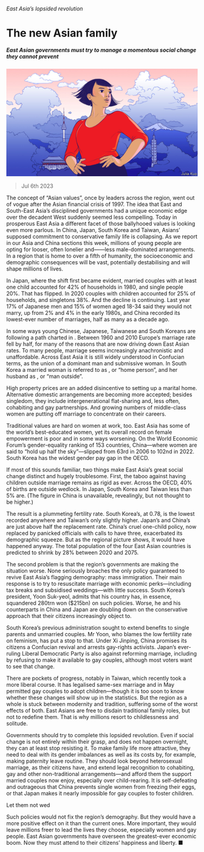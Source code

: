 ###### East Asia’s lopsided revolution

# The new Asian family 

##### East Asian governments must try to manage a momentous social change they cannot prevent 

![image](images/20230708_LDD002.jpg) 

> Jul 6th 2023 

The concept of “Asian values”, once  by leaders across the region, went out of vogue after the Asian financial crisis of 1997. The idea that East and South-East Asia’s disciplined governments had a unique economic edge over the decadent West suddenly seemed less compelling. Today in prosperous East Asia a different facet of those ballyhooed values is looking even more parlous. In China, Japan, South Korea and Taiwan, Asians’ supposed commitment to conservative family life is collapsing. As we report in our Asia and China sections this week, millions of young people are opting for looser, often lonelier and——less male-dominated arrangements. In a region that is home to over a fifth of humanity, the socioeconomic and demographic consequences will be vast, potentially destabilising and will shape millions of lives. 

In Japan, where the shift first became evident, married couples with at least one child accounted for 42% of households in 1980, and single people 20%. That has flipped. In 2020 couples with children accounted for 25% of households, and singletons 38%. And the decline is continuing. Last year 17% of Japanese men and 15% of women aged 18-34 said they would not marry, up from 2% and 4% in the early 1980s, and China recorded its lowest-ever number of marriages, half as many as a decade ago. 

In some ways young Chinese, Japanese, Taiwanese and South Koreans are following a path charted in . Between 1960 and 2010 Europe’s marriage rate fell by half, for many of the reasons that are now driving down East Asian rates. To many people, marriage seems increasingly anachronistic and unaffordable. Across East Asia it is still widely understood in Confucian terms, as the union of a dominant man and submissive woman. In South Korea a married woman is referred to as , or “home person”, and her husband as , or “man outside”. 

High property prices are an added disincentive to setting up a marital home. Alternative domestic arrangements are becoming more accepted; besides singledom, they include intergenerational flat-sharing and, less often, cohabiting and gay partnerships. And growing numbers of middle-class women are putting off marriage to concentrate on their careers. 

Traditional values are hard on women at work, too. East Asia has some of the world’s best-educated women, yet its overall record on female empowerment is poor and in some ways worsening. On the World Economic Forum’s gender-equality ranking of 153 countries, China—where women are said to “hold up half the sky”—slipped from 63rd in 2006 to 102nd in 2022. South Korea has the widest gender pay gap in the OECD.

If most of this sounds familiar, two things make East Asia’s great social change distinct and hugely troublesome. First, the taboo against having children outside marriage remains as rigid as ever. Across the OECD, 40% of births are outside wedlock. In Japan, South Korea and Taiwan less than 5% are. (The figure in China is unavailable, revealingly, but not thought to be higher.)

The result is a plummeting fertility rate. South Korea’s, at 0.78, is the lowest recorded anywhere and Taiwan’s only slightly higher. Japan’s and China’s are just above half the replacement rate. China’s cruel one-child policy, now replaced by panicked officials with calls to have three, exacerbated its demographic squeeze. But as the regional picture shows, it would have happened anyway. The total population of the four East Asian countries is predicted to shrink by 28% between 2020 and 2075.

The second problem is that the region’s governments are making the situation worse. None seriously broaches the only policy guaranteed to revive East Asia’s flagging demography: mass immigration. Their main response is to try to resuscitate marriage with economic perks—including tax breaks and subsidised weddings—with little success. South Korea’s president, Yoon Suk-yeol, admits that his country has, in essence, squandered 280trn won ($215bn) on such policies. Worse, he and his counterparts in China and Japan are doubling down on the conservative approach that their citizens increasingly object to.

South Korea’s previous administration sought to extend benefits to single parents and unmarried couples. Mr Yoon, who blames the low fertility rate on feminism, has put a stop to that. Under Xi Jinping, China promises its citizens a Confucian revival and arrests gay-rights activists. Japan’s ever-ruling Liberal Democratic Party is also against reforming marriage, including by refusing to make it available to gay couples, although most voters want to see that change.

There are pockets of progress, notably in Taiwan, which recently took a more liberal course. It has legalised same-sex marriage and in May permitted gay couples to adopt children—though it is too soon to know whether these changes will show up in the statistics. But the region as a whole is stuck between modernity and tradition, suffering some of the worst effects of both. East Asians are free to disdain traditional family roles, but not to redefine them. That is why millions resort to childlessness and solitude.

Governments should try to complete this lopsided revolution. Even if social change is not entirely within their grasp, and does not happen overnight, they can at least stop resisting it. To make family life more attractive, they need to deal with its gender imbalances as well as its costs by, for example, making paternity leave routine. They should look beyond heterosexual marriage, as their citizens have, and extend legal recognition to cohabiting, gay and other non-traditional arrangements—and afford them the support married couples now enjoy, especially over child-rearing. It is self-defeating and outrageous that China prevents single women from freezing their eggs, or that Japan makes it nearly impossible for gay couples to foster children.

Let them not wed

Such policies would not fix the region’s demography. But they would have a more positive effect on it than the current ones. More important, they would leave millions freer to lead the lives they choose, especially women and gay people. East Asian governments have overseen the greatest-ever economic boom. Now they must attend to their citizens’ happiness and liberty. ■


